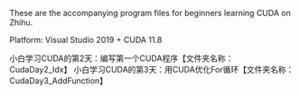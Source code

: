 These are the accompanying program files for beginners learning CUDA on Zhihu.

Platform: Visual Studio 2019 + CUDA 11.8

小白学习CUDA的第2天：编写第一个CUDA程序【文件夹名称：CudaDay2_Idx】
小白学习CUDA的第3天：用CUDA优化For循环【文件夹名称：CudaDay3_AddFunction】
 
